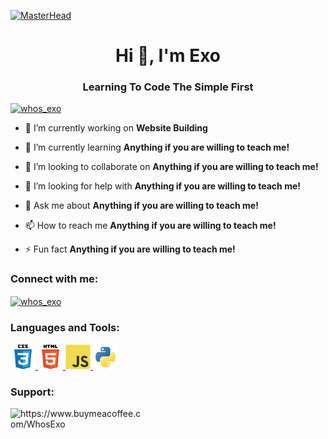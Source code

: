 [![MasterHead](https://share.creavite.co/EhTeQ3euPiz2t2ij.gif)](https://rishavchanda.io)
<h1 align="center">Hi 👋, I'm Exo</h1>
<h3 align="center">Learning To Code The Simple First</h3>


<p align="left"> <a href="https://twitter.com/whos_exo" target="blank"><img src="https://img.shields.io/twitter/follow/whos_exo?logo=twitter&style=for-the-badge" alt="whos_exo" /></a> </p>

- 🔭 I’m currently working on **Website Building**

- 🌱 I’m currently learning **Anything if you are willing to teach me!**

- 👯 I’m looking to collaborate on **Anything if you are willing to teach me!**

- 🤝 I’m looking for help with **Anything if you are willing to teach me!**

- 💬 Ask me about **Anything if you are willing to teach me!**

- 📫 How to reach me **Anything if you are willing to teach me!**

- ⚡ Fun fact **Anything if you are willing to teach me!**

<h3 align="left">Connect with me:</h3>
<p align="left">
<a href="https://twitter.com/whos_exo" target="blank"><img align="center" src="https://raw.githubusercontent.com/rahuldkjain/github-profile-readme-generator/master/src/images/icons/Social/twitter.svg" alt="whos_exo" height="30" width="40" /></a>
</p>

<h3 align="left">Languages and Tools:</h3>
<p align="left"> <a href="https://www.w3schools.com/css/" target="_blank" rel="noreferrer"> <img src="https://raw.githubusercontent.com/devicons/devicon/master/icons/css3/css3-original-wordmark.svg" alt="css3" width="40" height="40"/> </a> <a href="https://www.w3.org/html/" target="_blank" rel="noreferrer"> <img src="https://raw.githubusercontent.com/devicons/devicon/master/icons/html5/html5-original-wordmark.svg" alt="html5" width="40" height="40"/> </a> <a href="https://developer.mozilla.org/en-US/docs/Web/JavaScript" target="_blank" rel="noreferrer"> <img src="https://raw.githubusercontent.com/devicons/devicon/master/icons/javascript/javascript-original.svg" alt="javascript" width="40" height="40"/> </a> <a href="https://www.python.org" target="_blank" rel="noreferrer"> <img src="https://raw.githubusercontent.com/devicons/devicon/master/icons/python/python-original.svg" alt="python" width="40" height="40"/> </a> </p>

<h3 align="left">Support:</h3>
<p><a href="https://www.buymeacoffee.com/https://www.buymeacoffee.com/WhosExo"> <img align="left" src="https://cdn.buymeacoffee.com/buttons/v2/default-yellow.png" height="50" width="210" alt="https://www.buymeacoffee.com/WhosExo" /></a></p><br><br>
